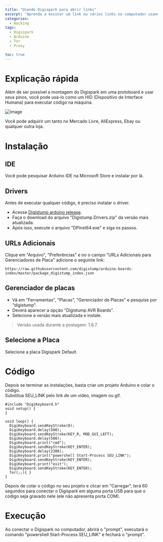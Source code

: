 ```yaml
---
title: "Usando Digispark para abrir links"
excerpt: "Aprenda a excutar um link ou vários links no computador usando o Arduino Digispark."
categories:
  - Hacking
tags:
  - Digispark
  - Arduino
  - Tor
  - Proxy

toc: true
---
```


# Explicação rápida
Além de ser possível a montagem do Digispark em uma protoboard e usar seus pinos, você pode usá-lo como um HID (Dispositivo de Interface Humana) para executar código na máquina.

![image](https://github.com/BieAnimaton/BieAnimaton/assets/52220244/29015d37-717b-4034-af70-841845dfd336)

Você pode adquirir um tanto no Mercado Livre, AliExpress, Ebay ou qualquer outra loja.

# Instalação
## IDE
Você pode pesquisar Arduino IDE na Microsoft Store e instalar por lá.

## Drivers
Antes de executar qualquer código, é preciso instalar o driver.  
- Acesse [Digistump arduino release](https://github.com/digistump/DigistumpArduino/releases).  
- Faça o download do arquivo "Digistump.Drivers.zip" da versão mais atualizada.
- Após isso, execute o arquivo "DPinst64.exe" e siga os passos.

## URLs Adicionais
Clique em "Arquivo", "Preferências" e no o campo "URLs Adicionais para Gerenciadores de Placa" adicione o seguinte link:

    https://raw.githubusercontent.com/digistump/arduino-boards-index/master/package_digistump_index.json

## Gerenciador de placas
- Vá em "Ferramentas", "Placas", "Gerenciador de Placas" e pesquise por "digistump".  
- Deverá aparecer a opção "Digistump AVR Boards".  
- Selecione a versão mais atualizada e instale.  

> Versão usada durante a postagem: 1.6.7.  

## Selecione a Placa
Selecione a placa Digispark Default.  

# Código
Depois se terminar as instalações, basta criar um projeto Arduino e colar o código.  
Substitua SEU_LINK pelo link de um vídeo, imagem ou gif.  

    #include "DigiKeyboard.h"
    void setup() {
    }

    void loop() {
      DigiKeyboard.sendKeyStroke(0);
      DigiKeyboard.delay(500);
      DigiKeyboard.sendKeyStroke(KEY_R, MOD_GUI_LEFT);
      DigiKeyboard.delay(500);
      DigiKeyboard.print("cmd");
      DigiKeyboard.sendKeyStroke(KEY_ENTER);
      DigiKeyboard.delay(2300);
      DigiKeyboard.print("powershell Start-Process SEU_LINK");
      DigiKeyboard.sendKeyStroke(KEY_ENTER);
      DigiKeyboard.print("exit");
      DigiKeyboard.sendKeyStroke(KEY_ENTER);
      for(;;){ }
    }

Depois de colar o código no seu projeto e clicar em "Carregar", terá 60 segundos para conectar o Digispark em alguma porta USB para que o código seja gravado nele (ele não apresenta porta COM).

# Execução
Ao conectar o Digispark no computador, abrirá o "prompt", executará o comando "powershell Start-Process SEU_LINK" e fechará o "prompt".